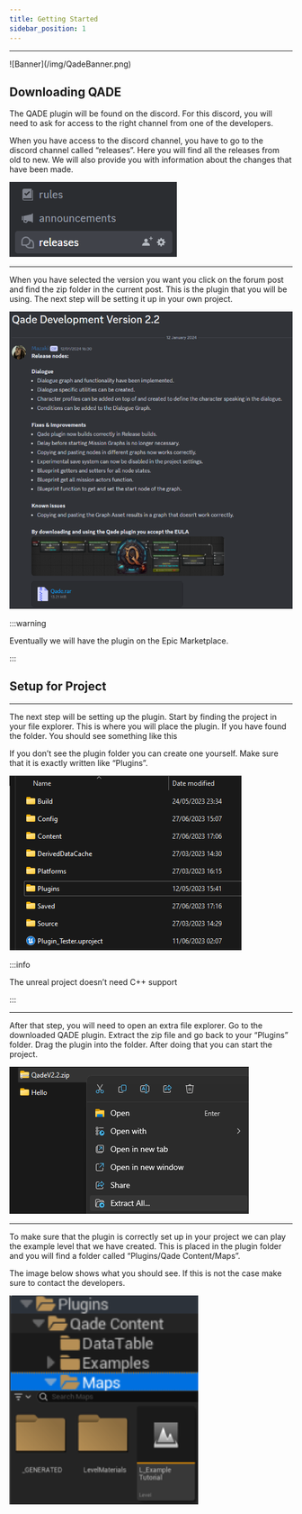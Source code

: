 ```yaml
---
title: Getting Started
sidebar_position: 1
---
```


<hr  /> 
![Banner](/img/QadeBanner.png)


## Downloading QADE
The QADE plugin will be found on the discord. For this discord, you will need to ask for access to the right channel from one of the developers. 

When you have access to the discord channel, you have to go to the discord channel called “releases”. Here you will find all the releases from old to new. We will also provide you with information about the changes that have been made.

![Release Discord](/img/GettingStarted/release.jpg)

<hr  /> 

When you have selected the version you want you click on the forum post and find the zip folder in the current post. This is the plugin that you will be using. The next step will be setting it up in your own project.

![Release Discord Post](/img/GettingStarted/DiscordRelease.png)


:::warning

Eventually we will have the plugin on the Epic Marketplace. 

:::

## Setup for Project
<hr  /> 
The next step will be setting up the plugin.  Start by finding the project in your file explorer. This is where you will place the plugin. If you have found the folder. You should see something like this

If you don’t see the plugin folder you can create one yourself. Make sure that it is exactly written like “Plugins”.  

![Plugin Folder](/img/GettingStarted/plugin.jpg)

:::info

The unreal project doesn’t need C++ support

:::

<hr  /> 

After that step, you will need to open an extra file explorer. Go to the downloaded QADE plugin. Extract the zip file and go back to your “Plugins” folder. Drag the plugin into the folder. After doing that you can start the project. 

![Extract Plugin](/img/GettingStarted/extract.jpg)

<hr  /> 

To make sure that the plugin is correctly set up in your project we can play the example level that we have created. This is placed in the plugin folder and you will find a folder called “Plugins/Qade Content/Maps”.

The image below shows what you should see. If this is not the case make sure to contact the developers.

![Map Plugin](/img/GettingStarted/map.jpg)